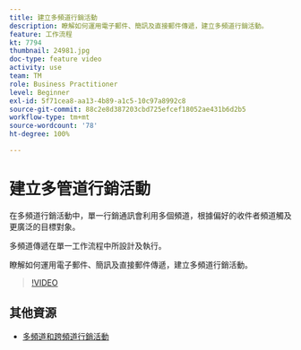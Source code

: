 ```yaml
---
title: 建立多頻道行銷活動
description: 瞭解如何運用電子郵件、簡訊及直接郵件傳遞，建立多頻道行銷活動。
feature: 工作流程
kt: 7794
thumbnail: 24981.jpg
doc-type: feature video
activity: use
team: TM
role: Business Practitioner
level: Beginner
exl-id: 5f71cea8-aa13-4b89-a1c5-10c97a8992c8
source-git-commit: 88c2e8d387203cbd725efcef18052ae431b6d2b5
workflow-type: tm+mt
source-wordcount: '78'
ht-degree: 100%

---
```


# 建立多管道行銷活動

在多頻道行銷活動中，單一行銷通訊會利用多個頻道，根據偏好的收件者頻道觸及更廣泛的目標對象。

多頻道傳遞在單一工作流程中所設計及執行。

瞭解如何運用電子郵件、簡訊及直接郵件傳遞，建立多頻道行銷活動。

>[!VIDEO](https://video.tv.adobe.com/v/24981?quality=12)

## 其他資源

* [多頻道和跨頻道行銷活動](/help/orchestrate-campaigns/introduction-to-cross-and-multi-channel-campaigns.md)
